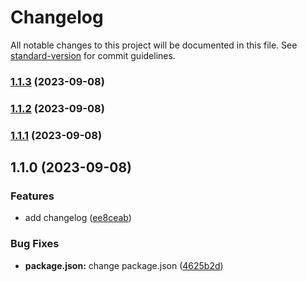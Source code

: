 # Changelog

All notable changes to this project will be documented in this file. See [standard-version](https://github.com/conventional-changelog/standard-version) for commit guidelines.

### [1.1.3](https://github.com/Vlador15/versions/compare/v1.1.2...v1.1.3) (2023-09-08)

### [1.1.2](https://github.com/Vlador15/versions/compare/v1.1.1...v1.1.2) (2023-09-08)

### [1.1.1](https://github.com/Vlador15/versions/compare/v1.1.0...v1.1.1) (2023-09-08)

## 1.1.0 (2023-09-08)


### Features

* add changelog ([ee8ceab](https://github.com/Vlador15/versions/commit/ee8ceab59a27236b0bdd80fdddc0985c1dd5899e))


### Bug Fixes

* **package.json:** change package.json ([4625b2d](https://github.com/Vlador15/versions/commit/4625b2da4c614dae94f213e4b2f1faadd609b32f))
